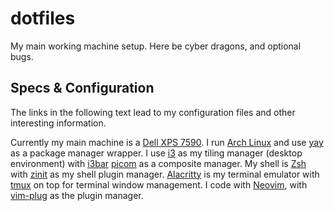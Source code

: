 # dotfiles

My main working machine setup. Here be cyber dragons, and optional bugs.

## Specs & Configuration

The links in the following text lead to my configuration files and other interesting information.

Currently my main machine is a [Dell XPS 7590][laptop].
I run [Arch Linux][arch] and use [yay][yay] as a package manager wrapper.
I use [i3][i3] as my tiling manager (desktop environment) with [i3bar][i3bar] [picom][picom] as a composite manager.
My shell is [Zsh][zsh] with [zinit][zinit] as my shell plugin manager.
[Alacritty][alacritty] is my terminal emulator with [tmux][tmux] on top for terminal window management.
I code with [Neovim][nvim], with [vim-plug][vim-plug] as the plugin manager.


[laptop]: https://www.dell.com/en-us/shop/cty/pdp/spd/xps-15-7590-laptop
[arch]: .pkg-system-roach
[yay]: .config/yay/config.json
[i3]: .i3/config
[i3bar]: .i3status.conf
[picom]: .config/picom.conf
[zsh]: .zshrc
[zinit]: https://github.com/zdharma/zinit
[alacritty]: .config/alacritty/alacritty.yml
[tmux]: .tmux.conf
[nvim]: .config/nvim/init.vim
[vim-plug]: https://github.com/junegunn/vim-plug
